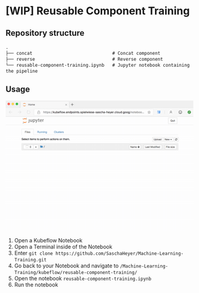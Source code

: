 # [WIP] Reusable Component Training

## Repository structure
    .
    ├── concat                              # Concat component
    ├── reverse                             # Reverse component
    └── reusable-component-training.ipynb   # Jupyter notebook containing the pipeline


## Usage

![usagae sample](https://github.com/SaschaHeyer/Machine-Learning-Training/blob/master/documentation-files/reusable-component-training-usage.gif?raw=true)

1. Open a Kubeflow Notebook
1. Open a Terminal inside of the Notebook
1. Enter `git clone https://github.com/SaschaHeyer/Machine-Learning-Training.git`
1. Go back to your Notebook and navigate to `/Machine-Learning-Training/kubeflow/reusable-component-training/`
1. Open the notebook `reusable-component-training.ipynb`
1. Run the notebook





